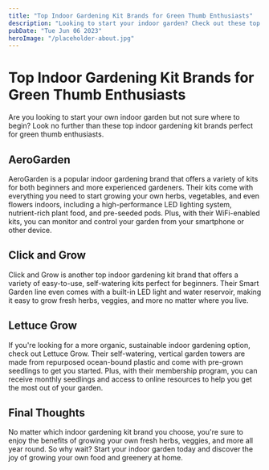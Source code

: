 ```yaml
---
title: "Top Indoor Gardening Kit Brands for Green Thumb Enthusiasts"
description: "Looking to start your indoor garden? Check out these top indoor gardening kit brands for green thumb enthusiasts."
pubDate: "Tue Jun 06 2023"
heroImage: "/placeholder-about.jpg"
---
```


# Top Indoor Gardening Kit Brands for Green Thumb Enthusiasts 

Are you looking to start your own indoor garden but not sure where to begin? Look no further than these top indoor gardening kit brands perfect for green thumb enthusiasts. 

## AeroGarden 

AeroGarden is a popular indoor gardening brand that offers a variety of kits for both beginners and more experienced gardeners. Their kits come with everything you need to start growing your own herbs, vegetables, and even flowers indoors, including a high-performance LED lighting system, nutrient-rich plant food, and pre-seeded pods. Plus, with their WiFi-enabled kits, you can monitor and control your garden from your smartphone or other device. 

## Click and Grow 

Click and Grow is another top indoor gardening kit brand that offers a variety of easy-to-use, self-watering kits perfect for beginners. Their Smart Garden line even comes with a built-in LED light and water reservoir, making it easy to grow fresh herbs, veggies, and more no matter where you live. 

## Lettuce Grow 

If you&#39;re looking for a more organic, sustainable indoor gardening option, check out Lettuce Grow. Their self-watering, vertical garden towers are made from repurposed ocean-bound plastic and come with pre-grown seedlings to get you started. Plus, with their membership program, you can receive monthly seedlings and access to online resources to help you get the most out of your garden. 

## Final Thoughts 

No matter which indoor gardening kit brand you choose, you&#39;re sure to enjoy the benefits of growing your own fresh herbs, veggies, and more all year round. So why wait? Start your indoor garden today and discover the joy of growing your own food and greenery at home.